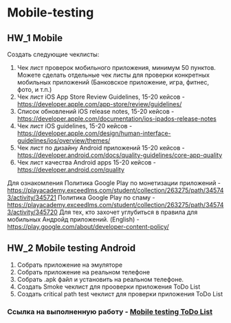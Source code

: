 # Mobile-testing
 ## HW_1 Mobile

Создать следующие чеклисты:

 1. Чек лист проверок мобильного приложения, минимум 50 пунктов. Можете сделать отдельные чек листы для проверки конкретных мобильных приложений (Банковское приложение, игра, фитнес, фото, и т.п.)
 2. Чек лист iOS App Store Review Guidelines, 15-20 кейсов - https://developer.apple.com/app-store/review/guidelines/
 3. Список обновлений iOS release notes, 15-20 кейсов - https://developer.apple.com/documentation/ios-ipados-release-notes
 4. Чек лист iOS guidelines, 15-20 кейсов -  https://developer.apple.com/design/human-interface-guidelines/ios/overview/themes/
 5. Чек лист по дизайну Android приложений  15-20 кейсов - https://developer.android.com/docs/quality-guidelines/core-app-quality
 6. Чек лист качества Android apps 15-20 кейсов - https://developer.android.com/quality



Для ознакомления
Политика Google Play по монетизации приложений - https://playacademy.exceedlms.com/student/collection/263275/path/345743/activity/345721
Политика Google Play по спаму -  https://playacademy.exceedlms.com/student/collection/263275/path/345743/activity/345720
Для тех, кто захочет углубиться в правила для мобильных Андройд приложений. (English) - https://play.google.com/about/developer-content-policy/



## HW_2 Mobile testing Android

1) Собрать приложение на эмуляторе
2) Собрать приложение на реальном телефоне
3) Собрать .apk файл и установить на реальном телефоне.
4) Создать Smoke чеклист для прооверки приложения ToDo List
6) Создать critical path test чеклист для проверки приложения ToDo List

### Ссылка на выполненную работу - [Mobile testing ToDo List](https://docs.google.com/spreadsheets/d/1peFa_nn1p3rtQANO9KRa7dw5Yo3Uu7D_/edit?usp=sharing&ouid=113486377289923594358&rtpof=true&sd=true)
